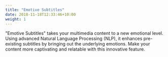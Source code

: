 ```yaml
---
title: "Emotive Subtitles"
date: 2018-11-18T12:33:46+10:00
weight: 1
---
```


"Emotive Subtitles" takes your multimedia content to a new emotional level. Using advanced Natural Language Processing (NLP), it enhances pre-existing subtitles by bringing out the underlying emotions. Make your content more captivating and relatable with this innovative feature.